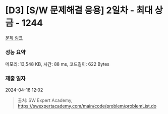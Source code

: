 # [D3] [S/W 문제해결 응용] 2일차 - 최대 상금 - 1244 

[문제 링크](https://swexpertacademy.com/main/code/problem/problemDetail.do?contestProbId=AV15Khn6AN0CFAYD) 

### 성능 요약

메모리: 13,548 KB, 시간: 88 ms, 코드길이: 622 Bytes

### 제출 일자

2024-04-18 12:02



> 출처: SW Expert Academy, https://swexpertacademy.com/main/code/problem/problemList.do